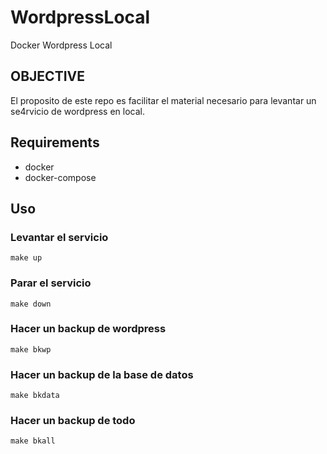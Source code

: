 # WordpressLocal
Docker Wordpress Local

## OBJECTIVE
El proposito de este repo es facilitar el material necesario para levantar un se4rvicio de wordpress en local.

## Requirements
- docker
- docker-compose

## Uso

### Levantar el servicio

```shell
make up
```

### Parar el servicio

```shell
make down
```

### Hacer un backup de wordpress

```shell
make bkwp
```

### Hacer un backup de la base de datos

```shell
make bkdata
```

### Hacer un backup de todo

```shell
make bkall
```
